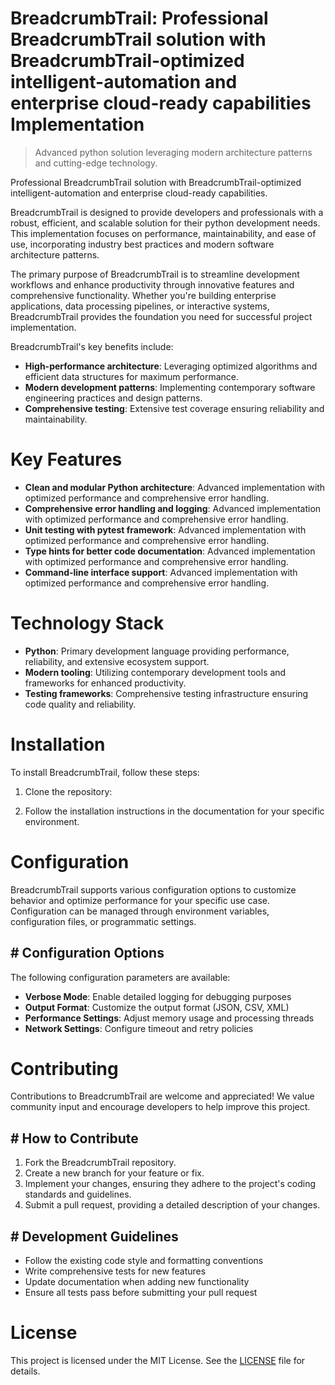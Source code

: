 <!-- fallback_BreadcrumbTrail_20250810094126_69572 -->

# BreadcrumbTrail: Professional BreadcrumbTrail solution with BreadcrumbTrail-optimized intelligent-automation and enterprise cloud-ready capabilities Implementation
> Advanced python solution leveraging modern architecture patterns and cutting-edge technology.

Professional BreadcrumbTrail solution with BreadcrumbTrail-optimized intelligent-automation and enterprise cloud-ready capabilities.

BreadcrumbTrail is designed to provide developers and professionals with a robust, efficient, and scalable solution for their python development needs. This implementation focuses on performance, maintainability, and ease of use, incorporating industry best practices and modern software architecture patterns.

The primary purpose of BreadcrumbTrail is to streamline development workflows and enhance productivity through innovative features and comprehensive functionality. Whether you're building enterprise applications, data processing pipelines, or interactive systems, BreadcrumbTrail provides the foundation you need for successful project implementation.

BreadcrumbTrail's key benefits include:

* **High-performance architecture**: Leveraging optimized algorithms and efficient data structures for maximum performance.
* **Modern development patterns**: Implementing contemporary software engineering practices and design patterns.
* **Comprehensive testing**: Extensive test coverage ensuring reliability and maintainability.

# Key Features

* **Clean and modular Python architecture**: Advanced implementation with optimized performance and comprehensive error handling.
* **Comprehensive error handling and logging**: Advanced implementation with optimized performance and comprehensive error handling.
* **Unit testing with pytest framework**: Advanced implementation with optimized performance and comprehensive error handling.
* **Type hints for better code documentation**: Advanced implementation with optimized performance and comprehensive error handling.
* **Command-line interface support**: Advanced implementation with optimized performance and comprehensive error handling.

# Technology Stack

* **Python**: Primary development language providing performance, reliability, and extensive ecosystem support.
* **Modern tooling**: Utilizing contemporary development tools and frameworks for enhanced productivity.
* **Testing frameworks**: Comprehensive testing infrastructure ensuring code quality and reliability.

# Installation

To install BreadcrumbTrail, follow these steps:

1. Clone the repository:


2. Follow the installation instructions in the documentation for your specific environment.

# Configuration

BreadcrumbTrail supports various configuration options to customize behavior and optimize performance for your specific use case. Configuration can be managed through environment variables, configuration files, or programmatic settings.

## # Configuration Options

The following configuration parameters are available:

* **Verbose Mode**: Enable detailed logging for debugging purposes
* **Output Format**: Customize the output format (JSON, CSV, XML)
* **Performance Settings**: Adjust memory usage and processing threads
* **Network Settings**: Configure timeout and retry policies

# Contributing

Contributions to BreadcrumbTrail are welcome and appreciated! We value community input and encourage developers to help improve this project.

## # How to Contribute

1. Fork the BreadcrumbTrail repository.
2. Create a new branch for your feature or fix.
3. Implement your changes, ensuring they adhere to the project's coding standards and guidelines.
4. Submit a pull request, providing a detailed description of your changes.

## # Development Guidelines

* Follow the existing code style and formatting conventions
* Write comprehensive tests for new features
* Update documentation when adding new functionality
* Ensure all tests pass before submitting your pull request

# License

This project is licensed under the MIT License. See the [LICENSE](https://github.com/laurindoisaac/BreadcrumbTrail/blob/main/LICENSE) file for details.
